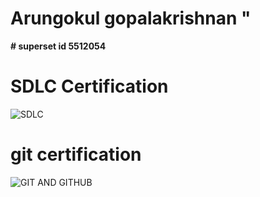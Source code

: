 # Arungokul gopalakrishnan "

**# superset id 5512054**

# SDLC Certification
![SDLC](<WhatsApp Image 2025-07-26 at 7.49.23 PM.jpeg>)
# git certification
![GIT AND GITHUB](<Screenshot 2025-07-27 235958.png>)